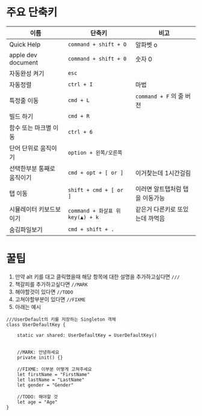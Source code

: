 # 주요 단축키 
| 이름 | 단축키 | 비고  |
| --- | --- | ---|
| Quick Help | `command + shift + O` | 알파벳 o |
| apple dev document | `command + shift + 0` | 숫자 0 |
| 자동완성 켜기 | `esc` |
| 자동정렬  | `ctrl + I `| 마법
| 특정줄 이동 | `cmd + L`   | `command + F` 의 줄 버전
| 빌드 하기 | `cmd + R`|
| 함수 또는 마크별 이동 | `ctrl + 6 `
| 단어 단위로 움직이기 | `option + 왼쪽/오른쪽`
| 선택한부분 통째로 움직이기 | `cmd + opt + [ or ]` | 이거찾는데 1시간걸림 |
| 탭 이동 | `shift + cmd + [ or ]` | 이러면 알트탭처럼 탭을 이동가능 |
| 시뮬레이터 키보드보이기 | `command + 화살표 위 key(▲) + k ` | 같은거 다른키로 또있는데 까먹음 |
| 숨김파일보기 | `cmd + shift + .`| 

# 꿀팁

1. 만약 alt 키를 대고 클릭했을때 해당 항목에 대한 설명을 추가하고싶다면 `///`
2. 책갈피를 추가하고싶다면 `//MARK`
3. 해야할것이 있다면 `//TODO`
4. 고쳐야할부분이 있다면 `//FIXME`
5. 아래는 예시

```
///UserDefault의 키를 저장하는 Singleton 객체
class UserDefaultKey {
  
    static var shared: UserDefaultKey = UserDefaultKey()
 

    //MARK: 안녕하세요
    private init() {}
    
    //FIXME: 이부분 어떻게 고쳐주세요
    let firstName = "FirstName"
    let lastName = "LastName"
    let gender = "Gender"

    //TODO: 해야할 것 
    let age = "Age"
}
```